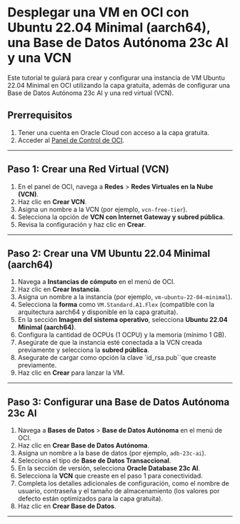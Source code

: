 # Desplegar una VM en OCI con Ubuntu 22.04 Minimal (aarch64), una Base de Datos Autónoma 23c AI y una VCN

Este tutorial te guiará para crear y configurar una instancia de VM Ubuntu 22.04 Minimal en OCI utilizando la capa gratuita, además de configurar una Base de Datos Autónoma 23c AI y una red virtual (VCN).

## Prerrequisitos

1. Tener una cuenta en Oracle Cloud con acceso a la capa gratuita.
2. Acceder al [Panel de Control de OCI](https://cloud.oracle.com).

---

## Paso 1: Crear una Red Virtual (VCN)

1. En el panel de OCI, navega a **Redes** > **Redes Virtuales en la Nube (VCN)**.
2. Haz clic en **Crear VCN**.
3. Asigna un nombre a la VCN (por ejemplo, `vcn-free-tier`).
4. Selecciona la opción de **VCN con Internet Gateway y subred pública**.
5. Revisa la configuración y haz clic en **Crear**.

---

## Paso 2: Crear una VM Ubuntu 22.04 Minimal (aarch64)

1. Navega a **Instancias de cómputo** en el menú de OCI.
2. Haz clic en **Crear Instancia**.
3. Asigna un nombre a la instancia (por ejemplo, `vm-ubuntu-22-04-minimal`).
4. Selecciona la **forma** como `VM.Standard.A1.Flex` (compatible con la arquitectura aarch64 y disponible en la capa gratuita).
5. En la sección **Imagen del sistema operativo**, selecciona **Ubuntu 22.04 Minimal (aarch64)**.
6. Configura la cantidad de OCPUs (1 OCPU) y la memoria (mínimo 1 GB).
7. Asegúrate de que la instancia esté conectada a la VCN creada previamente y selecciona la **subred pública**.
9. Asegurate de cargar como opción la clave `id_rsa.pub``que creaste previamente.
8. Haz clic en **Crear** para lanzar la VM.

---

## Paso 3: Configurar una Base de Datos Autónoma 23c AI

1. Navega a **Bases de Datos** > **Base de Datos Autónoma** en el menú de OCI.
2. Haz clic en **Crear Base de Datos Autónoma**.
3. Asigna un nombre a la base de datos (por ejemplo, `adb-23c-ai`).
4. Selecciona el tipo de **Base de Datos Transaccional**.
5. En la sección de versión, selecciona **Oracle Database 23c AI**.
6. Selecciona la **VCN** que creaste en el paso 1 para conectividad.
7. Completa los detalles adicionales de configuración, como el nombre de usuario, contraseña y el tamaño de almacenamiento (los valores por defecto están optimizados para la capa gratuita).
8. Haz clic en **Crear Base de Datos**.

---


